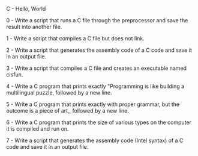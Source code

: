 C - Hello, World                                                                                                                                                                                                                                                                                                     

0 - Write a script that runs a C file through the preprocessor and save the result into another file.                                                                                                                                                                                                                     

1 - Write a script that compiles a C file but does not link.                                                                                                                                                                                                                                                                   

2 - Write a script that generates the assembly code of a C code and save it in an output file.                                                                                                                                                                                                                             

3 - Write a script that compiles a C file and creates an executable named cisfun.                                                                                                                                                                                                                                               

4 - Write a C program that prints exactly "Programming is like building a multilingual puzzle, followed by a new line.                                                                                                                                                                                                          

5 - Write a C program that prints exactly with proper grammar, but the outcome is a piece of art,, followed by a new line.                                                                                                                                                                                                      

6 - Write a C program that prints the size of various types on the computer it is compiled and run on.                                                                                                                                                                                                                          

7 - Write a script that generates the assembly code (Intel syntax) of a C code and save it in an output file.                                                                                                                                                                                                                   

